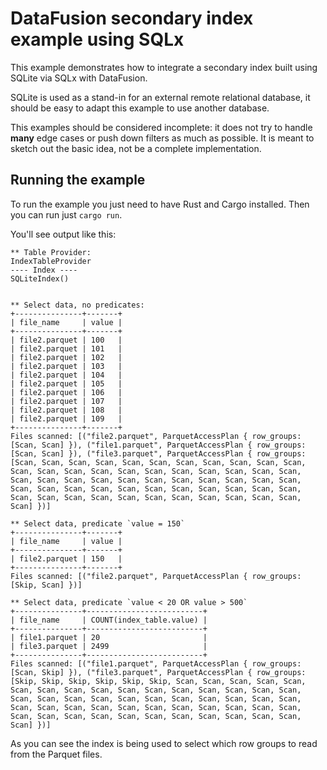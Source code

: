# DataFusion secondary index example using SQLx

This example demonstrates how to integrate a secondary index built using SQLite via SQLx with DataFusion.

SQLite is used as a stand-in for an external remote relational database, it should be easy to adapt this example to use another database.

This examples should be considered incomplete: it does not try to handle **many** edge cases or push down filters as much as possible.
It is meant to sketch out the basic idea, not be a complete implementation.

## Running the example

To run the example you just need to have Rust and Cargo installed. Then you can run just `cargo run`.

You'll see output like this:

```text
** Table Provider:
IndexTableProvider
---- Index ----
SQLiteIndex()


** Select data, no predicates:
+---------------+-------+
| file_name     | value |
+---------------+-------+
| file2.parquet | 100   |
| file2.parquet | 101   |
| file2.parquet | 102   |
| file2.parquet | 103   |
| file2.parquet | 104   |
| file2.parquet | 105   |
| file2.parquet | 106   |
| file2.parquet | 107   |
| file2.parquet | 108   |
| file2.parquet | 109   |
+---------------+-------+
Files scanned: [("file2.parquet", ParquetAccessPlan { row_groups: [Scan, Scan] }), ("file1.parquet", ParquetAccessPlan { row_groups: [Scan, Scan] }), ("file3.parquet", ParquetAccessPlan { row_groups: [Scan, Scan, Scan, Scan, Scan, Scan, Scan, Scan, Scan, Scan, Scan, Scan, Scan, Scan, Scan, Scan, Scan, Scan, Scan, Scan, Scan, Scan, Scan, Scan, Scan, Scan, Scan, Scan, Scan, Scan, Scan, Scan, Scan, Scan, Scan, Scan, Scan, Scan, Scan, Scan, Scan, Scan, Scan, Scan, Scan, Scan, Scan, Scan, Scan, Scan, Scan, Scan, Scan, Scan, Scan, Scan] })]

** Select data, predicate `value = 150`
+---------------+-------+
| file_name     | value |
+---------------+-------+
| file2.parquet | 150   |
+---------------+-------+
Files scanned: [("file2.parquet", ParquetAccessPlan { row_groups: [Skip, Scan] })]

** Select data, predicate `value < 20 OR value > 500`
+---------------+--------------------------+
| file_name     | COUNT(index_table.value) |
+---------------+--------------------------+
| file1.parquet | 20                       |
| file3.parquet | 2499                     |
+---------------+--------------------------+
Files scanned: [("file1.parquet", ParquetAccessPlan { row_groups: [Scan, Skip] }), ("file3.parquet", ParquetAccessPlan { row_groups: [Skip, Skip, Skip, Skip, Skip, Skip, Scan, Scan, Scan, Scan, Scan, Scan, Scan, Scan, Scan, Scan, Scan, Scan, Scan, Scan, Scan, Scan, Scan, Scan, Scan, Scan, Scan, Scan, Scan, Scan, Scan, Scan, Scan, Scan, Scan, Scan, Scan, Scan, Scan, Scan, Scan, Scan, Scan, Scan, Scan, Scan, Scan, Scan, Scan, Scan, Scan, Scan, Scan, Scan, Scan, Scan] })]
```

As you can see the index is being used to select which row groups to read from the Parquet files.
